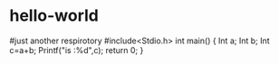 # hello-world
#just another respirotory
#include<Stdio.h>
int main()
{
Int a;
Int b;
Int c=a+b;
Printf("is :%d",c);
return 0;
}
